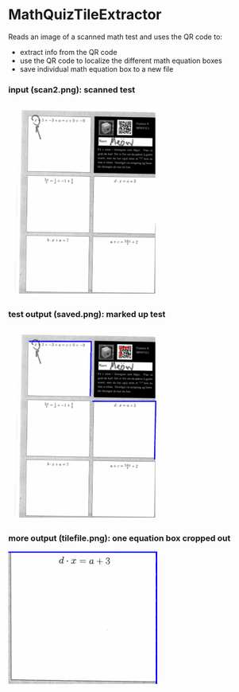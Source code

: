 MathQuizTileExtractor
============

Reads an image of a scanned math test and uses the QR code to:
* extract info from the QR code
* use the QR code to localize the different math equation boxes
* save individual math equation box to a new file

### input (scan2.png): scanned test ###
<img width="300px" src="scan2.png" alt="scanned test">

### test output (saved.png): marked up test ###
<img width="300px" src="saved.png" alt="scanned test">

### more output (tilefile.png): one equation box cropped out ###
<img width="300px" src="tilefile.png" alt="scanned test">
